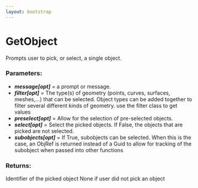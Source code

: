 ```yaml
---
layout: bootstrap
---
```


# GetObject

Prompts user to pick, or select, a single object.
        

### Parameters:

- ***message[opt]*** = a prompt or message.
- ***filter[opt]*** = The type(s) of geometry (points, curves, surfaces, meshes,...)
    that can be selected. Object types can be added together to filter
    several different kinds of geometry. use the filter class to get values
- ***preselect[opt]*** =  Allow for the selection of pre-selected objects.
- ***select[opt]*** = Select the picked objects.  If False, the objects that are
    picked are not selected.
- ***subobjects[opt]*** = If True, subobjects can be selected. When this is the
    case, an ObjRef is returned instead of a Guid to allow for tracking
    of the subobject when passed into other functions
        

### Returns:


Identifier of the picked object
None if user did not pick an object
        
